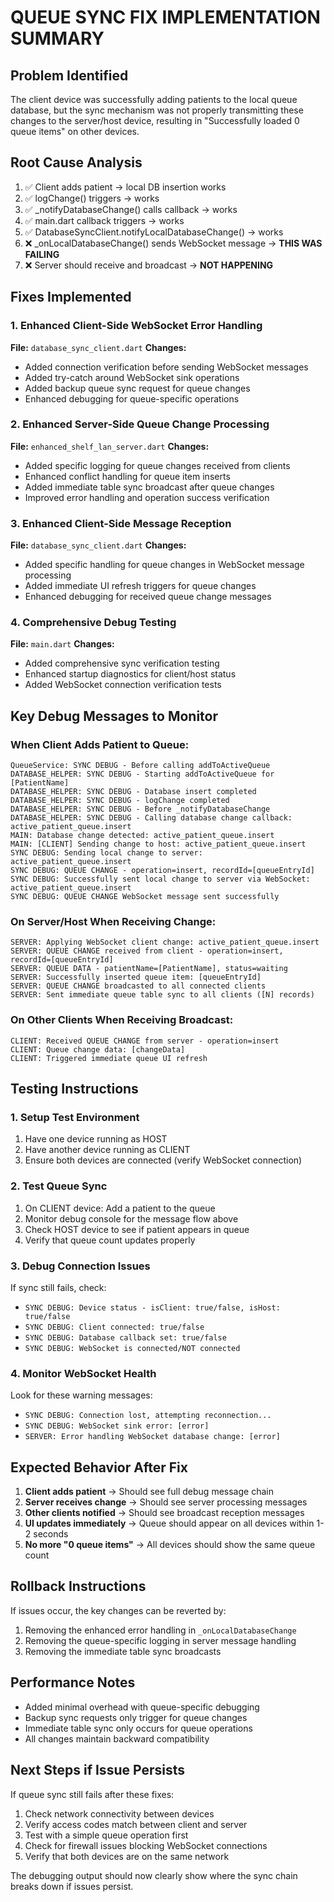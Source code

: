 # QUEUE SYNC FIX IMPLEMENTATION SUMMARY

## Problem Identified
The client device was successfully adding patients to the local queue database, but the sync mechanism was not properly transmitting these changes to the server/host device, resulting in "Successfully loaded 0 queue items" on other devices.

## Root Cause Analysis
1. ✅ Client adds patient → local DB insertion works
2. ✅ logChange() triggers → works  
3. ✅ _notifyDatabaseChange() calls callback → works
4. ✅ main.dart callback triggers → works
5. ✅ DatabaseSyncClient.notifyLocalDatabaseChange() → works
6. ❌ _onLocalDatabaseChange() sends WebSocket message → **THIS WAS FAILING**
7. ❌ Server should receive and broadcast → **NOT HAPPENING**

## Fixes Implemented

### 1. Enhanced Client-Side WebSocket Error Handling
**File:** `database_sync_client.dart`
**Changes:**
- Added connection verification before sending WebSocket messages
- Added try-catch around WebSocket sink operations
- Added backup queue sync request for queue changes
- Enhanced debugging for queue-specific operations

### 2. Enhanced Server-Side Queue Change Processing  
**File:** `enhanced_shelf_lan_server.dart`
**Changes:**
- Added specific logging for queue changes received from clients
- Enhanced conflict handling for queue item inserts
- Added immediate table sync broadcast after queue changes
- Improved error handling and operation success verification

### 3. Enhanced Client-Side Message Reception
**File:** `database_sync_client.dart`
**Changes:**
- Added specific handling for queue changes in WebSocket message processing
- Added immediate UI refresh triggers for queue changes
- Enhanced debugging for received queue change messages

### 4. Comprehensive Debug Testing
**File:** `main.dart`
**Changes:**
- Added comprehensive sync verification testing
- Enhanced startup diagnostics for client/host status
- Added WebSocket connection verification tests

## Key Debug Messages to Monitor

### When Client Adds Patient to Queue:
```
QueueService: SYNC DEBUG - Before calling addToActiveQueue
DATABASE_HELPER: SYNC DEBUG - Starting addToActiveQueue for [PatientName]
DATABASE_HELPER: SYNC DEBUG - Database insert completed
DATABASE_HELPER: SYNC DEBUG - logChange completed
DATABASE_HELPER: SYNC DEBUG - Before _notifyDatabaseChange
DATABASE_HELPER: SYNC DEBUG - Calling database change callback: active_patient_queue.insert
MAIN: Database change detected: active_patient_queue.insert
MAIN: [CLIENT] Sending change to host: active_patient_queue.insert
SYNC DEBUG: Sending local change to server: active_patient_queue.insert
SYNC DEBUG: QUEUE CHANGE - operation=insert, recordId=[queueEntryId]
SYNC DEBUG: Successfully sent local change to server via WebSocket: active_patient_queue.insert
SYNC DEBUG: QUEUE CHANGE WebSocket message sent successfully
```

### On Server/Host When Receiving Change:
```
SERVER: Applying WebSocket client change: active_patient_queue.insert
SERVER: QUEUE CHANGE received from client - operation=insert, recordId=[queueEntryId]
SERVER: QUEUE DATA - patientName=[PatientName], status=waiting
SERVER: Successfully inserted queue item: [queueEntryId]
SERVER: QUEUE CHANGE broadcasted to all connected clients
SERVER: Sent immediate queue table sync to all clients ([N] records)
```

### On Other Clients When Receiving Broadcast:
```
CLIENT: Received QUEUE CHANGE from server - operation=insert
CLIENT: Queue change data: [changeData]
CLIENT: Triggered immediate queue UI refresh
```

## Testing Instructions

### 1. Setup Test Environment
1. Have one device running as HOST
2. Have another device running as CLIENT
3. Ensure both devices are connected (verify WebSocket connection)

### 2. Test Queue Sync
1. On CLIENT device: Add a patient to the queue
2. Monitor debug console for the message flow above
3. Check HOST device to see if patient appears in queue
4. Verify that queue count updates properly

### 3. Debug Connection Issues
If sync still fails, check:
- `SYNC DEBUG: Device status - isClient: true/false, isHost: true/false`
- `SYNC DEBUG: Client connected: true/false`
- `SYNC DEBUG: Database callback set: true/false`
- `SYNC DEBUG: WebSocket is connected/NOT connected`

### 4. Monitor WebSocket Health
Look for these warning messages:
- `SYNC DEBUG: Connection lost, attempting reconnection...`
- `SYNC DEBUG: WebSocket sink error: [error]`
- `SERVER: Error handling WebSocket database change: [error]`

## Expected Behavior After Fix

1. **Client adds patient** → Should see full debug message chain
2. **Server receives change** → Should see server processing messages
3. **Other clients notified** → Should see broadcast reception messages
4. **UI updates immediately** → Queue should appear on all devices within 1-2 seconds
5. **No more "0 queue items"** → All devices should show the same queue count

## Rollback Instructions

If issues occur, the key changes can be reverted by:
1. Removing the enhanced error handling in `_onLocalDatabaseChange`
2. Removing the queue-specific logging in server message handling
3. Removing the immediate table sync broadcasts

## Performance Notes

- Added minimal overhead with queue-specific debugging
- Backup sync requests only trigger for queue changes
- Immediate table sync only occurs for queue operations
- All changes maintain backward compatibility

## Next Steps if Issue Persists

If queue sync still fails after these fixes:
1. Check network connectivity between devices
2. Verify access codes match between client and server
3. Test with a simple queue operation first
4. Check for firewall issues blocking WebSocket connections
5. Verify that both devices are on the same network

The debugging output should now clearly show where the sync chain breaks down if issues persist.
